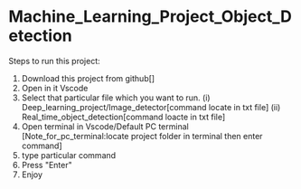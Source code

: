 # Machine_Learning_Project_Object_Detection #

Steps to run this project:

1. Download this project from github[]
2. Open in it Vscode
3. Select that particular file which you want to run.
        (i) Deep_learning_project/Image_detector[command locate in txt file]
        (ii) Real_time_object_detection[command loacte in txt file]
4. Open terminal in Vscode/Default PC terminal
    [Note_for_pc_terminal:locate project folder in terminal then enter command]
5. type particular command
6. Press "Enter"
7. Enjoy
